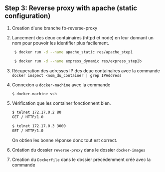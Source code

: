 ## Step 3: Reverse proxy with apache (static configuration)

1. Creation d'une branche fb-reverse-proxy

2. Lancement des deux containaires (httpd et node) en leur donnant un nom pour pouvoir les identifier plus facilement.

   ```bash
    $ docker run -d --name apache_static res/apache_step1
   ```

   ```bash
    $ docker run -d --name express_dynamic res/express_step2b
   ```

3. Récuperation des adresses IP des deuc containaires avec la commande `docker inspect <nom_du_container | grep IPAddress`

4. Connexion a `docker-machine` avec la commande 

   ```bash
   $ docker-machine ssh
   ```

5. Vérification que les container fonctionnent bien. 

   ```bash
   $ telnet 172.17.0.2 80
   GET / HTTP/1.0
   ```

   ```bash
   $ telnet 172.17.0.3 3000
   GET / HTTP/1.0
   ```

   On obtien les bonne réponse donc tout est correct.

6. Création du dossier `reverse-proxy` dans le dossier `docker-images`

7. Creation du `Dockerfile` dans le dossier précédemment créé avec la commande